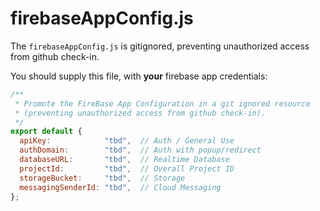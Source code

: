 # firebaseAppConfig.js

The `firebaseAppConfig.js` is gitignored, preventing unauthorized
access from github check-in.

You should supply this file, with **your** firebase app credentials:

```js
/**
 * Promote the FireBase App Configuration in a git ignored resource
 * (preventing unauthorized access from github check-in).
 */
export default {
  apiKey:            "tbd",  // Auth / General Use
  authDomain:        "tbd",  // Auth with popup/redirect
  databaseURL:       "tbd",  // Realtime Database
  projectId:         "tbd",  // Overall Project ID
  storageBucket:     "tbd",  // Storage
  messagingSenderId: "tbd",  // Cloud Messaging
};
```
